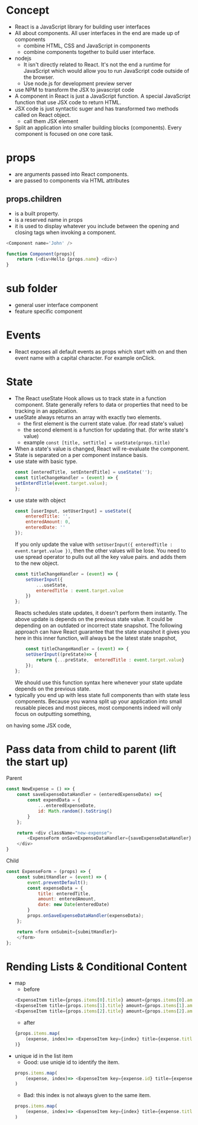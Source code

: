 # Concept
- React is a JavaScript library for building user interfaces
- All about components. All user interfaces in the end are made up of components
    - combine HTML, CSS and JavaScript in components
    - combine components together to build user interface. 
- nodejs
    - It isn't directly related to React. It's not the end a runtime for JavaScript which would allow you to run JavaScript code outside of the browser. 
    - Use node.js for development preview server
- use NPM to transform the JSX to javascript code  
- A component in React is just a JavaScript function. A special JavaScript function that use JSX code to return HTML.
- JSX code is just syntactic suger and has transformed two methods called on React object.
	- call them JSX element
- Split an application into smaller building blocks (components). Every component is focused on one core task. 
# props
- are arguments passed into React components.
- are passed to components via HTML attributes
## props.children 
- is a built property. 
- is a reserved name in props
- it is used to display whatever you include between the opening and closing tags when invoking a component.
``` javascript 
<Component name='John' /> 

function Component(props){
    return (<div>Hello {props.name} <div>)
}
```

# sub folder
- general user interface component
- feature specific component

# Events
- React exposes all default events as props which start with on and then event name with a capital character. For example onClick.

# State
- The React useState Hook allows us to track state in a function component. State generally refers to data or properties that need to be tracking in an application.
- useState always returns an array with exactly two elements.
    - the first element is the current state value. (for read state's value)
    - the second element is a function for updating that. (for write state's value)
    - example ``` const [title, setTitle] = useState(props.title) ```
- When a state's value is changed, React will re-evaluate the component.
- State is separated on a per component instance basis.
- use state with basic type.
    ``` javascript 
    const [enteredTitle, setEnterdTitle] = useState(''); 
    const titleChangeHandler = (event) => {
    setEnterdTitle(event.target.value);
    }; 
    ```
- use state with object
    ``` javascript
    const [userInput, setUserInput] = useState({
        enteredTitle: '',
        enteredAmount: 0,
        enteredDate: ''
    }); 
    ``` 
    If you only update the value with ``` setUserInput({ enteredTitle : event.target.value }) ```, then the other values will be lose. You need to use spread operator to pulls out all the key value pairs. and adds them to the new object. 
    ``` javascript
    const titleChangeHandler = (event) => {
        setUserInput({
            ...useState,
            enteredTitle : event.target.value
        })
    };  
    ```
    Reacts schedules state updates, it doesn't perform them instantly. The above update is depends on the previous state value. It could be depending on an outdated or incorrect state snapshot. The following approach can have React guarantee that the state snapshot it gives you here in this inner function, will always be the latest state snapshot,
    ``` javascript 
        const titleChangeHandler = (event) => {
        setUserInput((preState)=> {
            return {...preState,  enteredTitle : event.target.value}
        });
    };
    ```
    We should use this function syntax here whenever your state update depends on the previous state.
-  typically you end up with less state full components than with state less components. Because you wanna split up your application into small reusable pieces and most pieces, most components indeed will only focus on outputting something,

on having some JSX code,
# Pass data from child to parent (lift the start up)
Parent
``` javascript
const NewExpense = () => {
    const saveExpenseDataHandler = (enteredExpenseDate) =>{
        const expendData = {
            ...enteredExpenseDate,
            id: Math.random().toString()
        }
    };

    return <div className="new-expense">
        <ExpenseForm onSaveExpenseDataHandler={saveExpenseDataHandler} /> 
    </div>
}
```
Child
``` javascript
const ExpenseForm = (props) => {
    const submitHandler = (event) => {
        event.preventDefault();
        const expenseData = {
            title: enteredTitle,
            amount: enteredAmount,
            date: new Date(enteredDate)
        }
        props.onSaveExpenseDataHandler(expenseData);
    };

    return <form onSubmit={submitHandler}>
    </form>
};
```
# Rending Lists & Conditional Content
- map
    - before
    ``` javascript 
    <ExpenseItem title={props.items[0].title} amount={props.items[0].amount} date={props.items[0].date}/>
    <ExpenseItem title={props.items[1].title} amount={props.items[1].amount} date={props.items[1].date}/>
    <ExpenseItem title={props.items[2].title} amount={props.items[2].amount} date={props.items[2].date}/>
    ```
    - after
    ``` javascript 
    {props.items.map(
        (expense, index)=> <ExpenseItem key={index} title={expense.title} amount={expense.amount} date={expense.date}/>
    )}
    ```
- unique id in the list item
    - Good: use uniqie id to identify the item.
    ``` javascript 
    props.items.map(
        (expense, index)=> <ExpenseItem key={expense.id} title={expense.title} amount={expense.amount} date={expense.date}/>
    )
    ```
    - Bad: this index is not always given to the same item.
    ``` javascript 
    props.items.map(
        (expense, index)=> <ExpenseItem key={index} title={expense.title} amount={expense.amount} date={expense.date}/>
    )    
    ```
    

